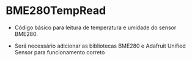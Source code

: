 # BME280TempRead

- Código básico para leitura de temperatura e umidade do sensor BME280.

- Será necessário adicionar as bibliotecas BME280 e Adafruit Unified Sensor para funcionamento correto
